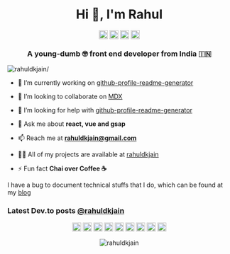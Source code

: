 <h1 align="center">Hi 👋, I'm Rahul</h1>
<p align="center">
<a href=https://codepen.io/rahuldkjain target="blank"><img align="center" src=https://cdn.jsdelivr.net/npm/simple-icons@3.0.1/icons/codepen.svg alt="rahuldkjain" height="20" width="20" /></a>
<a href=https://dev.to/rahuldkjain target="blank"><img align="center" src=https://cdn.jsdelivr.net/npm/simple-icons@3.0.1/icons/dev-dot-to.svg alt="rahuldkjain" height="20" width="20" /></a>
<a href=https://twitter.com/rahuldkjain target="blank"><img align="center" src=https://cdn.jsdelivr.net/npm/simple-icons@3.0.1/icons/twitter.svg alt="rahuldkjain" height="20" width="20" /></a>
<a href=https://linkedin.com/in/rahuldkjain target="blank"><img align="center" src=https://cdn.jsdelivr.net/npm/simple-icons@3.0.1/icons/linkedin.svg alt="rahuldkjain" height="20" width="20" /></a>
</p>

<h3 align="center">A young-dumb 🤓 front end developer from India 🇮🇳</h3>
<p align="left"> <img src=https://komarev.com/ghpvc/?username=rahuldkjain alt=rahuldkjain/> </p>

- 🔭 I’m currently working on [github-profile-readme-generator](https://github.com/rahuldkjain/github-profile-readme-generator)

- 👯 I’m looking to collaborate on [MDX](https://github.com/mdx-js/mdx)

- 🤔 I’m looking for help with [github-profile-readme-generator](https://github.com/rahuldkjain/github-profile-readme-generator)

- 💬 Ask me about **react, vue and gsap**

- 📫 Reach me at **rahuldkjain@gmail.com**

- 👨‍💻 All of my projects are available at [rahuldkjain](https://rahuldkjain.github.io)

- ⚡ Fun fact **Chai over Coffee ☕️**

I have a bug to document technical stuffs that I do, which can be found at my [blog](https://rahuldkjain.github.io/blog)

### Latest Dev.to posts [@rahuldkjain](https://dev.to/rahuldkjain)
<!-- BLOG-POST-LIST:START -->
<!-- BLOG-POST-LIST:END -->

<p align="center"><img src=https://devicons.github.io/devicon/devicon.git/icons/vuejs/vuejs-original-wordmark.svg alt=vuejs width="20" height="20"/> <img src=https://devicons.github.io/devicon/devicon.git/icons/react/react-original-wordmark.svg alt=react width="20" height="20"/> <img src=https://devicons.github.io/devicon/devicon.git/icons/css3/css3-original-wordmark.svg alt=css3 width="20" height="20"/> <img src=https://devicons.github.io/devicon/devicon.git/icons/html5/html5-original-wordmark.svg alt=html5 width="20" height="20"/> <img src=https://devicons.github.io/devicon/devicon.git/icons/javascript/javascript-original.svg alt=javascript width="20" height="20"/> <img src=https://devicons.github.io/devicon/devicon.git/icons/mongodb/mongodb-original-wordmark.svg alt=mongodb width="20" height="20"/> <img src=https://devicons.github.io/devicon/devicon.git/icons/postgresql/postgresql-original-wordmark.svg alt=postgresql width="20" height="20"/> <img src=https://devicons.github.io/devicon/devicon.git/icons/sass/sass-original.svg alt=sass width="20" height="20"/> <img src=https://devicons.github.io/devicon/devicon.git/icons/python/python-original-wordmark.svg alt=python width="20" height="20"/></p>
<p align="center"> <img src=https://github-readme-stats.vercel.app/api?username=rahuldkjain&show_icons=true alt=rahuldkjain /> </p>
